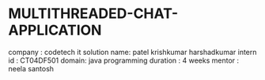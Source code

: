 # MULTITHREADED-CHAT-APPLICATION
company : codetech it solution 
name: patel krishkumar harshadkumar
intern id : CT04DF501 
domain: java programming 
duration : 4 weeks 
mentor : neela santosh
